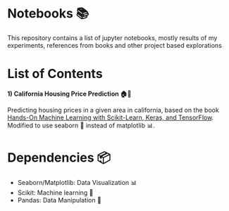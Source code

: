 # Notebooks 📚

This repository contains a list of jupyter notebooks, mostly results of my experiments, references from books and other project based explorations

# List of Contents

**1) California Housing Price Prediction 🏠🌴**

Predicting housing prices in a given area in california, based on the book [Hands-On Machine Learning with Scikit-Learn, Keras, and TensorFlow](https://www.oreilly.com/library/view/hands-on-machine-learning/9781492032632/). Modified to use seaborn 🌊 instead of matplotlib 📊.

# Dependencies 📦

- Seaborn/Matplotlib: Data Visualization 📊
- Scikit: Machine learning 🤖
- Pandas: Data Manipulation 🐼